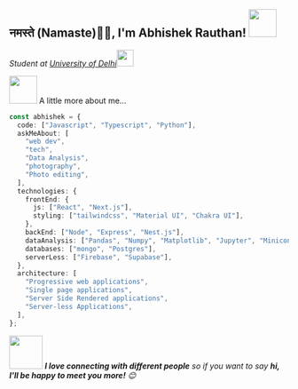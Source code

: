 <h2>नमस्ते (Namaste)🙏🏻, I'm Abhishek Rauthan! <img src="https://media.giphy.com/media/12oufCB0MyZ1Go/giphy.gif" width="50"></h2>
<p><em>Student at <a href="http://du.ac.in/"> University of Delhi</a><img src="https://media.giphy.com/media/WUlplcMpOCEmTGBtBW/giphy.gif" width="30"> 
</em></p>
<img src="https://media.giphy.com/media/VgCDAzcKvsR6OM0uWg/giphy.gif" width="50"> A little more about me...

```typescript
const abhishek = {
  code: ["Javascript", "Typescript", "Python"],
  askMeAbout: [
    "web dev",
    "tech",
    "Data Analysis",
    "photography",
    "Photo editing",
  ],
  technologies: {
    frontEnd: {
      js: ["React", "Next.js"],
      styling: ["tailwindcss", "Material UI", "Chakra UI"],
    },
    backEnd: ["Node", "Express", "Nest.js"],
    dataAnalysis: ["Pandas", "Numpy", "Matplotlib", "Jupyter", "Miniconda"],
    databases: ["mongo", "Postgres"],
    serverLess: ["Firebase", "Supabase"],
  },
  architecture: [
    "Progressive web applications",
    "Single page applications",
    "Server Side Rendered applications",
    "Server-less Applications",
  ],
};
```

<img src="https://media.giphy.com/media/LnQjpWaON8nhr21vNW/giphy.gif" width="60"> <em><b>I love connecting with different people</b> so if you want to say <b>hi, I'll be happy to meet you more!</b> 😊</em>
